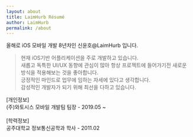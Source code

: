 ```yaml
---
layout: about
title: LaimHurb Résumé
author: LaimHurb
permalink: /about
---
```


올해로 iOS 모바일 개발 8년차인 신윤호@LaimHurb 입니다.

> 현재 iOS기반 어플리케이션을 주로 개발하고 있습니다. <br>새롭고 독특한 UI/UX 동향에 관심이 많아 항상 프로젝트에 들어가기전 새로운 방식을 적용해보는 것을 좋아합니다.<br>
> 긍정적인 마인드로 업무에 임하는 자세에 있다고 생각합니다. <br>감성적인 개발자가 되기 위해 최선을 다하고 있습니다.<br>

[개인정보]<br>
(주)와토시스 모바일 개발팀 팀장 - 2019.05 ~
<br><br>
[학력정보]<br>
공주대학교 정보통신공학과 학사 - 2011.02

